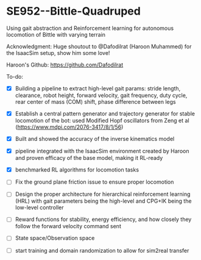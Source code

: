 # SE952--Bittle-Quadruped
Using gait abstraction and Reinforcement learning for autonomous locomotion of Bittle with varying terrain

Acknowledgment:
Huge shoutout to @Dafodilrat (Haroon Muhammed) for the IsaacSim setup, show him some love!

Haroon's Github: https://github.com/Dafodilrat

 
To-do:
- [x] Building a pipeline to extract high-level gait params: stride length, clearance, robot height, forward velocity, gait frequency, duty cycle, rear center of mass (COM) shift, phase difference between legs
- [x] Establish a central pattern generator and trajectory generator for stable locomotion of the bot: used Modified Hopf oscillators from Zeng et al (https://www.mdpi.com/2076-3417/8/1/56)
- [x] Built and showed the accuracy of the inverse kinematics model
- [x] pipeline integrated with the IsaacSim environment created by Haroon and proven efficacy of the base model, making it RL-ready
- [x] benchmarked RL algorithms for locomotion tasks
- [ ] Fix the ground plane friction issue to ensure proper locomotion
- [ ] Design the proper architecture for hierarchical reinforcement learning (HRL) with gait parameters being the high-level and CPG+IK being the low-level controller
- [ ] Reward functions for stability, energy efficiency, and how closely they follow the forward velocity command sent
- [ ] State space/Observation space
- [ ] start training and domain randomization to allow for sim2real transfer


